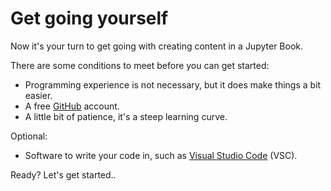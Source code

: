 # Get going yourself

Now it's your turn to get going with creating content in a Jupyter Book.

There are some conditions to meet before you can get started:

- Programming experience is not necessary, but it does make things a bit easier.
- A free [GitHub](https://github.com/) account.
- A little bit of patience, it's a steep learning curve.

Optional:
- Software to write your code in, such as [Visual Studio Code](https://code.visualstudio.com/) (VSC).

Ready? Let's get started..